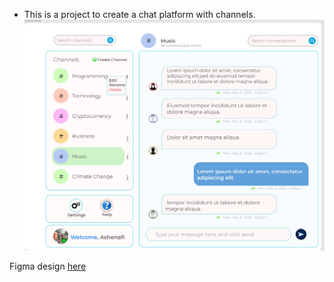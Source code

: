 - This is a project to create a chat platform with channels.
![wireframe](/planning/wireframe.png)

Figma design [here](https://www.figma.com/file/lWj3BGFsoTCeZdUnZtKPpC/chat-app?node-id=0%3A1)
